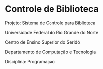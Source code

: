 # Controle de Biblioteca

Projeto: Sistema de Controle para Biblioteca

Universidade Federal do Rio Grande do Norte

Centro de Ensino Superior do Seridó

Departamento de Computação e Tecnologia

Disciplina: Programação

